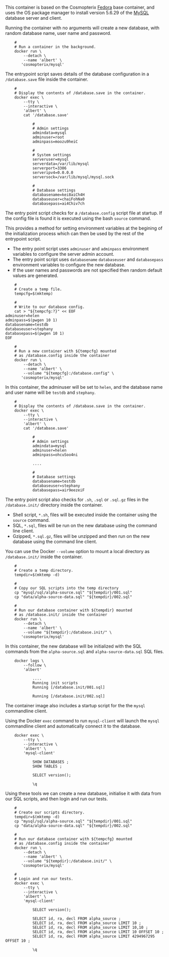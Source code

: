 This container is based on the Cosmopterix [Fedora](../fedora/23) base container, and uses the OS package manager to install
version 5.6.29 of the [MySQL](https://www.mysql.com/) database server and client.

Running the container with no arguments will create a new database, with random database name, user name and password.

```
    #
    # Run a container in the background. 
    docker run \
        --detach \
        --name 'albert' \
       'cosmopterix/mysql'

```

The entrypoint script saves details of the database configuration in a `/database.save` file inside the container.

```
    #
    # Display the contents of /database.save in the container.
    docker exec \
        --tty \
        --interactive \
        'albert' \
        cat '/database.save'

            #
            # Admin settings
            admindata=mysql
            adminuser=root
            adminpass=moozu9heiC

            #
            # System settings
            serveruser=mysql
            serverdata=/var/lib/mysql
            serverport=3306
            serveripv4=0.0.0.0
            serversock=/var/lib/mysql/mysql.sock

            #
            # Database settings
            databasename=kei8aiCh4H
            databaseuser=chaiFohNa0
            databasepass=ai4Chiv7ch

```

The entry point script checks for a `/database.config` script file
at startup. If the config file is found it is executed using the
bash `source` command.

This provides a method for setting environment variables at the
begining of the initialization process which can then be used  by
the rest of the entrypoint script.

* The entry point script uses `adminuser` and `adminpass` environment
variables to configure the server admin account.
* The entry point script uses `databasename` `databaseuser` and `databasepass`
environment variables to configure the new database.
* If the user names and passwords are not specified then random default
values are generated.

```
    #
    # Create a temp file.
    tempcfg=$(mktemp)
    
    #
    # Write to our database config.
    cat > "${tempcfg:?}" << EOF
adminuser=helen
adminpass=$(pwgen 10 1)
databasename=testdb
databaseuser=stephany
databasepass=$(pwgen 10 1)
EOF

    #
    # Run a new container with ${tempcfg} mounted
    # as /database.config inside the container
    docker run \
        --detach \
        --name 'albert' \
        --volume "${tempcfg}:/database.config" \
       'cosmopterix/mysql'

```

In this container, the adminuser will be set to `helen`, and the 
database name and user name will be `testdb` and `stephany`.

```
    #
    # Display the contents of /database.save in the container.
    docker exec \
        --tty \
        --interactive \
        'albert' \
        cat '/database.save'

            #
            # Admin settings
            admindata=mysql
            adminuser=helen
            adminpass=ohcuSoo4ni

            ....

            #
            # Database settings
            databasename=testdb
            databaseuser=stephany
            databasepass=air9eezeiF

```

The entry point script also checks for `.sh`, `.sql` or `.sql.gz` files
in the `/database.init/` directory inside the container.

* Shell script, `*.sh`, files will be executed inside the container using the `source` command.
* SQL, `*.sql`, files will be run on the new database using the command line client.
* Gzipped, `*.sql.gz`, files will be unzipped and then run on the new database using the command line client.

You can use the Docker `--volume` option to mount a local directory as `/database.init/` inside the container.

```
    #
    # Create a temp directory.
    tempdir=$(mktemp -d)
    
    #
    # Copy our SQL scripts into the temp directory
    cp "mysql/sql/alpha-source.sql" "${tempdir}/001.sql"
    cp "data/alpha-source-data.sql" "${tempdir}/002.sql"

    #
    # Run our database container with ${tempdir} mounted
    # as /database.init/ inside the container
    docker run \
        --detach \
        --name 'albert' \
        --volume "${tempdir}:/database.init/" \
       'cosmopterix/mysql'

```

In this container, the new database will be initialized with the SQL commands
from the `alpha-source.sql` and `alpha-source-data.sql` SQL files.

```
    docker logs \
        --follow \
        'albert'

            ....
            Running init scripts
            Running [/database.init/001.sql]

            Running [/database.init/002.sql]

```

The container image also includes a startup script for the the `mysql` commandline client.

Using the Docker `exec` command to run `mysql-client` will launch the `mysql` commandline client and automatically connect it to the database.

```
    docker exec \
        --tty \
        --interactive \
        'albert' \
        'mysql-client'

            SHOW DATABASES ;
            SHOW TABLES ;

            SELECT version();

            \q

```

Using these tools we can create a new database, initialise it with data from our SQL scripts,
and then login and run our tests.

```
    #
    # Create our scripts directory.
    tempdir=$(mktemp -d)
    cp "mysql/sql/alpha-source.sql" "${tempdir}/001.sql"
    cp "data/alpha-source-data.sql" "${tempdir}/002.sql"

    #
    # Run our database container with ${tempcfg} mounted
    # as /database.config inside the container
    docker run \
        --detach \
        --name 'albert' \
        --volume "${tempdir}:/database.init/" \
       'cosmopterix/mysql'

    #
    # Login and run our tests.
    docker exec \
        --tty \
        --interactive \
        'albert' \
        'mysql-client'

            SELECT version();

            SELECT id, ra, decl FROM alpha_source ;
            SELECT id, ra, decl FROM alpha_source LIMIT 10 ;
            SELECT id, ra, decl FROM alpha_source LIMIT 10,10 ;
            SELECT id, ra, decl FROM alpha_source LIMIT 10 OFFSET 10 ;
            SELECT id, ra, decl FROM alpha_source LIMIT 4294967295 OFFSET 10 ;

            \q

```

